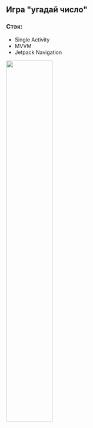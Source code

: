 ## Игра "угадай число"

### Стэк:
- Single Activity
- MVVM
- Jetpack Navigation
  
<img src="app/src/main/res/additional/GuessTheNumber.gif" width="50%" height="50%">
